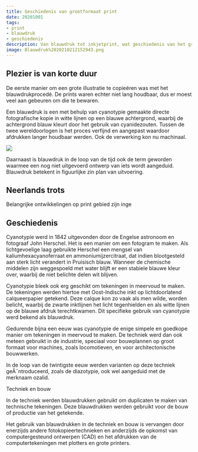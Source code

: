```yaml
---
title: Geschiedenis van grootformaat print
date: 20201001
tags: 
- print
- blauwdruk
- geschiedenis
description: Van blauwdruk tot inkjetprint, wat geschiedenis van het grootformaat printen
image: Blauwdruk%2020210212152943.png
---
```

Plezier is van korte duur
---
De eerste manier om een grote illustratie te copieëren was met het blauwdrukprocedé. De prints waren echter niet lang houdbaar, dus er moest veel aan gebeuren om die te bewaren.

Een blauwdruk is een met behulp van cyanotypie gemaakte directe fotografische kopie in witte lijnen op een blauwe achtergrond, waarbij de achtergrond blauw kleurt door het gebruik van cyanidezouten. Tussen de twee wereldoorlogen is het proces verfijnd en aangepast waardoor afdrukken langer houdbaar werden. Ook de verwerking kon nu machinaal.

![](Blauwdrukmachine%2020210212153613.png)

Daarnaast is blauwdruk in de loop van de tijd ook de term geworden waarmee een nog niet uitgevoerd ontwerp van iets wordt aangeduid. Blauwdruk betekent in figuurlijke zin plan van uitvoering.

Neerlands trots
---
Belangrijke ontwikkelingen op print gebied zijn inge

Geschiedenis
----
Cyanotypie werd in 1842 uitgevonden door de Engelse astronoom en fotograaf John Herschel. Het is een manier om een fotogram te maken. Als lichtgevoelige laag gebruikte Herschel een mengsel van kaliumhexacyanoferraat en ammoniumijzercitraat, dat indien blootgesteld aan sterk licht verandert in Pruisisch blauw. Wanneer de chemische middelen zijn weggespoeld met water blijft er een stabiele blauwe kleur over, waarbij de niet belichte delen wit blijven.

Cyanotypie bleek ook erg geschikt om tekeningen in meervoud te maken. De tekeningen werden hiertoe met Oost-Indische inkt op lichtdoorlatend calqueerpapier getekend. Deze calque kon zo vaak als men wilde, worden belicht, waarbij de zwarte inktlijnen het licht tegenhielden en als witte lijnen op de blauwe afdruk terechtkwamen. Dit specifieke gebruik van cyanotypie werd bekend als blauwdruk.

Gedurende bijna een eeuw was cyanotypie de enige simpele en goedkope manier om tekeningen in meervoud te maken. De techniek werd dan ook meteen gebruikt in de industrie, speciaal voor bouwplannen op groot formaat voor machines, zoals locomotieven, en voor architectonische bouwwerken.

In de loop van de twintigste eeuw werden varianten op deze techniek geÃ¯ntroduceerd, zoals de diazotypie, ook wel aangeduid met de merknaam ozalid.


Techniek en bouw

In de techniek werden blauwdrukken gebruikt om duplicaten te maken van technische tekeningen. Deze blauwdrukken werden gebruikt voor de bouw of productie van het getekende.

Het gebruik van blauwdrukken in de techniek en bouw is vervangen door enerzijds andere fotokopieertechnieken en anderzijds de opkomst van computergesteund ontwerpen (CAD) en het afdrukken van de computertekeningen met plotters en grote printers.


